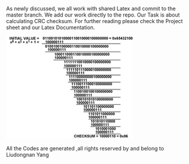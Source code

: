 As newly discussed, we all work with shared Latex and commit to the master branch. We add our work directly to the repo.
Our Task is about calculating CRC checksum. For further reading please check the Project sheet and our Latex Documentation.


![](CRC-Fig-02.jpg?raw=true "CRC checksum")


All the Codes are generated ,all rights reserved by and belong to Liudongnan Yang
